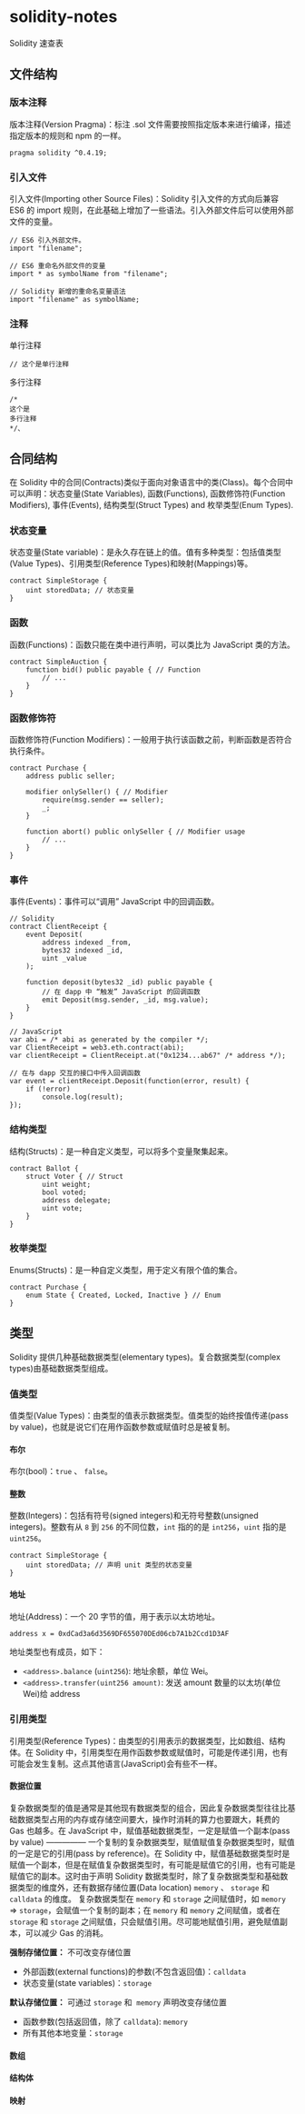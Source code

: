 # solidity-notes
Solidity 速查表

## 文件结构

### 版本注释

版本注释(Version Pragma)：标注 .sol 文件需要按照指定版本来进行编译，描述指定版本的规则和 npm 的一样。

```
pragma solidity ^0.4.19;
```

### 引入文件

引入文件(Importing other Source Files)：Solidity 引入文件的方式向后兼容 ES6 的 import 规则，在此基础上增加了一些语法。引入外部文件后可以使用外部文件的变量。

```
// ES6 引入外部文件。
import "filename";

// ES6 重命名外部文件的变量
import * as symbolName from "filename";

// Solidity 新增的重命名变量语法
import "filename" as symbolName;
```

### 注释

单行注释

```
// 这个是单行注释
```


多行注释

```
/*
这个是
多行注释
*/、
```


## 合同结构

在 Solidity 中的合同(Contracts)类似于面向对象语言中的类(Class)。每个合同中可以声明：状态变量(State Variables), 函数(Functions), 函数修饰符(Function Modifiers), 事件(Events), 结构类型(Struct Types) and 枚举类型(Enum Types).

### 状态变量

状态变量(State variable)：是永久存在链上的值。值有多种类型：包括值类型(Value Types)、引用类型(Reference Types)和映射(Mappings)等。

```
contract SimpleStorage {
    uint storedData; // 状态变量
}
```

### 函数

函数(Functions)：函数只能在类中进行声明，可以类比为 JavaScript 类的方法。

```
contract SimpleAuction {
    function bid() public payable { // Function
        // ...
    }
}
```

### 函数修饰符

函数修饰符(Function Modifiers)：一般用于执行该函数之前，判断函数是否符合执行条件。

```
contract Purchase {
    address public seller;

    modifier onlySeller() { // Modifier
        require(msg.sender == seller);
        _;
    }

    function abort() public onlySeller { // Modifier usage
        // ...
    }
}
```

### 事件

事件(Events)：事件可以“调用” JavaScript 中的回调函数。 

```
// Solidity
contract ClientReceipt {
    event Deposit(
        address indexed _from,
        bytes32 indexed _id,
        uint _value
    );

    function deposit(bytes32 _id) public payable {
        // 在 dapp 中 “触发” JavaScript 的回调函数
        emit Deposit(msg.sender, _id, msg.value);
    }
}
```

```
// JavaScript
var abi = /* abi as generated by the compiler */;
var ClientReceipt = web3.eth.contract(abi);
var clientReceipt = ClientReceipt.at("0x1234...ab67" /* address */);

// 在与 dapp 交互的接口中传入回调函数
var event = clientReceipt.Deposit(function(error, result) {
    if (!error)
        console.log(result);
});
```


### 结构类型

结构(Structs)：是一种自定义类型，可以将多个变量聚集起来。

```
contract Ballot {
    struct Voter { // Struct
        uint weight;
        bool voted;
        address delegate;
        uint vote;
    }
}
```

### 枚举类型

Enums(Structs)：是一种自定义类型，用于定义有限个值的集合。

```
contract Purchase {
    enum State { Created, Locked, Inactive } // Enum
}
```

## 类型

Solidity 提供几种基础数据类型(elementary types)。复合数据类型(complex types)由基础数据类型组成。

### 值类型

值类型(Value Types)：由类型的值表示数据类型。值类型的始终按值传递(pass by value)，也就是说它们在用作函数参数或赋值时总是被复制。

#### 布尔

布尔(bool)：`true` 、 `false`。

#### 整数

整数(Integers)：包括有符号(signed integers)和无符号整数(unsigned integers)。整数有从 `8` 到 `256` 的不同位数，`int` 指的的是 `int256`，`uint` 指的是 `uint256`。

```
contract SimpleStorage {
    uint storedData; // 声明 unit 类型的状态变量
}
```

#### 地址

地址(Address)：一个 20 字节的值，用于表示以太坊地址。

```
address x = 0xdCad3a6d3569DF655070DEd06cb7A1b2Ccd1D3AF
```

地址类型也有成员，如下：

- `<address>.balance`  (`uint256`): 地址余额，单位 Wei。
- `<address>.transfer(uint256 amount)`: 发送 amount 数量的以太坊(单位 Wei)给 address

### 引用类型 

引用类型(Reference Types)：由类型的引用表示的数据类型，比如数组、结构体。在 Solidity 中，引用类型在用作函数参数或赋值时，可能是传递引用，也有可能会发生复制。这点其他语言(JavaScript)会有些不一样。

#### 数据位置

复杂数据类型的值是通常是其他现有数据类型的组合，因此复杂数据类型往往比基础数据类型占用的内存或存储空间要大，操作时消耗的算力也要跟大，耗费的 Gas 也越多。在 JavaScript 中，赋值基础数据类型，一定是赋值一个副本(pass by value) ————— 一个复制的复杂数据类型，赋值赋值复杂数据类型时，赋值的一定是它的引用(pass by reference)。在 Solidity 中，赋值基础数据类型时是赋值一个副本，但是在赋值复杂数据类型时，有可能是赋值它的引用，也有可能是赋值它的副本。这时由于声明 Solidity 数据类型时，除了复杂数据类型和基础数据类型的维度外，还有数据存储位置(Data location) `memory` 、 `storage` 和 `calldata` 的维度。 复杂数据类型在 `memory` 和 `storage` 之间赋值时，如 `memory` => `storage`，会赋值一个复制的副本；在 `memory` 和 `memory` 之间赋值，或者在 `storage` 和 `storage` 之间赋值，只会赋值引用。尽可能地赋值引用，避免赋值副本，可以减少 Gas 的消耗。

**强制存储位置：** 不可改变存储位置
- 外部函数(external functions)的参数(不包含返回值)：`calldata`
- 状态变量(state variables)：`storage`

**默认存储位置：** 可通过 `storage` 和  `memory` 声明改变存储位置
- 函数参数(包括返回值，除了 `calldata`): `memory`
- 所有其他本地变量：`storage`

#### 数组


#### 结构体


#### 映射 













